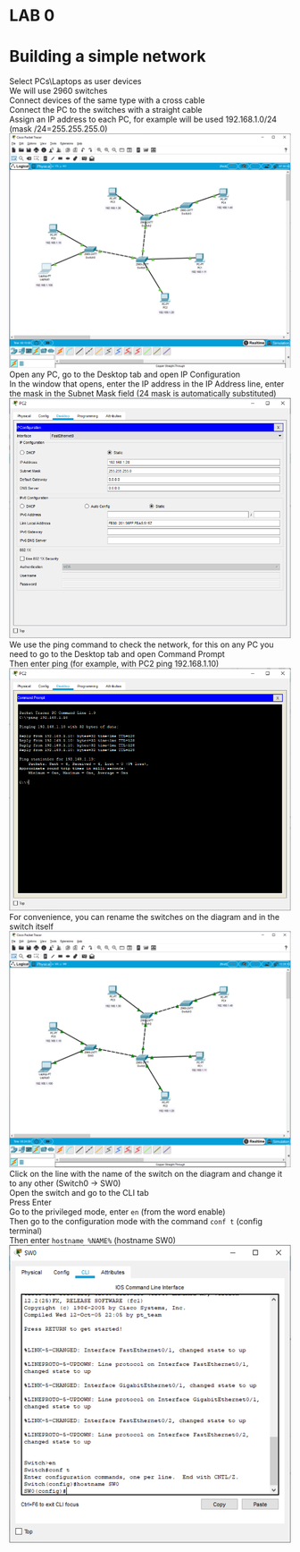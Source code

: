 # LAB 0
Building a simple network
====================
Select PCs\Laptops as user devices  
We will use 2960 switches  
Connect devices of the same type with a cross cable  
Connect the PC to the switches with a straight cable  
Assign an IP address to each PC, for example will be used 192.168.1.0/24 (mask /24=255.255.255.0)
![Image](https://github.com/vitaliykomarov/knowledge/blob/main/CiscoLabs/Lab0/1.png)  
Open any PC, go to the Desktop tab and open IP Configuration  
In the window that opens, enter the IP address in the IP Address line, enter the mask in the Subnet Mask field (24 mask is automatically substituted)  
![Image](https://github.com/vitaliykomarov/knowledge/blob/main/CiscoLabs/Lab0/2.png)  
We use the ping command to check the network, for this on any PC you need to go to the Desktop tab and open Command Prompt  
Then enter ping (for example, with PC2 ping 192.168.1.10)
![Image](https://github.com/vitaliykomarov/knowledge/blob/main/CiscoLabs/Lab0/3.png)  
For convenience, you can rename the switches on the diagram and in the switch itself
![Image](https://github.com/vitaliykomarov/knowledge/blob/main/CiscoLabs/Lab0/4.png)  
Click on the line with the name of the switch on the diagram and change it to any other (Switch0 -> SW0)  
Open the switch and go to the CLI tab  
Press Enter  
Go to the privileged mode, enter `en` (from the word enable)  
Then go to the configuration mode with the command `conf t` (config terminal)  
Then enter `hostname %NAME%` (hostname SW0)  
![Image](https://github.com/vitaliykomarov/knowledge/blob/main/CiscoLabs/Lab0/5.png)
